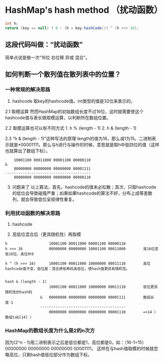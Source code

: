 # HashMap's hash method （扰动函数）

``` java
int h;
return (key == null) ? 0 : (h = key.hashCode()) ^ (h >>> 16);
```

## 这段代码叫做：“扰动函数”
简单点说是做一次“16位 右位移 异或 混合”。

## 如何判断一个散列值在散列表中的位置？

### 一种常规的解决思路
1. hashcode
取key的hashcode值，int类型的值是32位来表示的。

2.1 取模运算
然而HashMap的初始数组长度不过16位，这时就需要使这个hashcode值与表长做取模运算，以判断所在数组位置。

2.2 取模运算也可以有不同方式
    1. h % (length - 1)
    2. h & (length - 1)

2.3 “h & (length - 1)”这种写法的原理
length的值为16，那么减1为15。二进制表示就是*00001111。那么与h进行与操作的时候，意思就是取h中低四位的值（这样也就算出了数组下标）。

```
    10001100 00011000 00001100 00000110
&
    00000000 00000000 00000000 00001111
---------------------------------------
    00000000 00000000 00000000 00000110
```

3. 问题来了
以上算法，首先，hashcode的值未必松散；其次，只取hashcode的低位会导致碰撞严重；如果如果hashcode的算法不好，分布上成等差数列，就会导致低位呈规律性重复。


### 利用扰动函数的解决思路
1. hashcode

2. 高低位混合后（更具随机性）再取模

```
h                   10001100 00011000 00001100 00000110
h >>> 16            00000000 00000000 10001100 00011000        高16位变低16位，高位补0

h ^ (h >>> 16)      10001100 00011000 10000000 00011110        高位hashcode值不变，低位是：混合原哈希码高低位，使hash值更具有随机性。


hash & (length - 1)  
                    10001100 00011000 10000000 00011110        低位更具随机性的hash码
                &   00000000 00000000 00000000 00001111        数组长度-1
                ---------------------------------------
                    00000000 00000000 00000000 00001110        =>14（ 数组tab[14] ）
```


### HashMap的数组长度为什么是2的n次方
因为(2^n - 1)用二进制表示之后是低位都是1，高位都是0。如：（16-1=15）00000000 00000000 00000000 00001111。
这样在与hash值取模的时候就忽略高位，只剩hash值低位部分作为数组下标。

